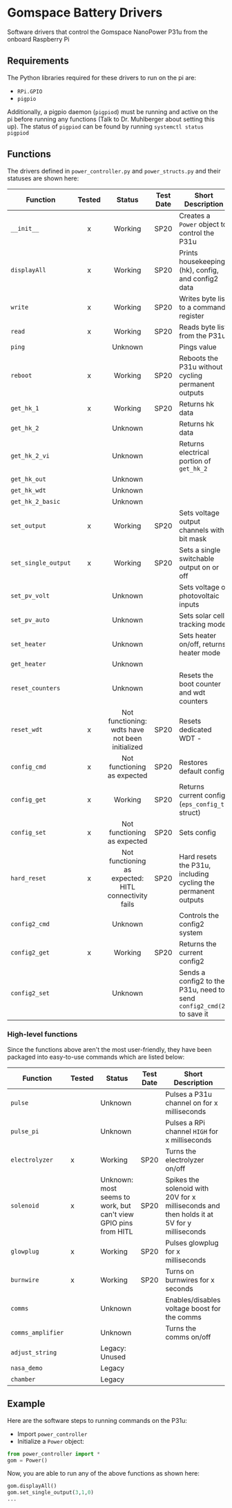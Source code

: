 # Gomspace Battery Drivers
Software drivers that control the Gomspace NanoPower P31u from the onboard Raspberry Pi

## Requirements

The Python libraries required for these drivers to run on the pi are: 
 - `RPi.GPIO`
 - `pigpio`
 
Additionally, a pigpio daemon (`pigpiod`) must be running and active on the pi before running any functions (Talk to Dr. Muhlberger about setting this up).
The status of `pigpiod` can be found by running `systemctl status pigpiod` 

## Functions

The drivers defined in `power_controller.py` and `power_structs.py`  and their statuses are shown here:

| Function            | Tested | Status                                               | Test Date | Short Description                                                     |
|---------------------|:------:|:----------------------------------------------------:|-----------|-----------------------------------------------------------------------|
| `__init__`          | x      | Working                                              | SP20      | Creates a `Power` object to control the P31u                          |
| `displayAll`        | x      | Working                                              | SP20      | Prints housekeeping (hk), config, and config2 data                    |
| `write`             | x      | Working                                              | SP20      | Writes byte list to a command register                                |
| `read`              | x      | Working                                              | SP20      | Reads byte list from the P31u                                         |
| `ping`              |        | Unknown                                              |           | Pings value                                                           |
| `reboot`            | x      | Working                                              | SP20      | Reboots the P31u without cycling permanent outputs                    |
| `get_hk_1`          | x      | Working                                              | SP20      | Returns hk data                                                       |
| `get_hk_2`          |        | Unknown                                              |           | Returns hk data                                                       |
| `get_hk_2_vi`       |        | Unknown                                              |           | Returns electrical portion of `get_hk_2`                              |
| `get_hk_out`        |        | Unknown                                              |           |                                                                       |
| `get_hk_wdt`        |        | Unknown                                              |           |                                                                       |
| `get_hk_2_basic`    |        | Unknown                                              |           |                                                                       |
| `set_output`        | x      | Working                                              | SP20      | Sets voltage output channels with bit mask                            |
| `set_single_output` | x      | Working                                              | SP20      | Sets a single switchable output on or off                             |
| `set_pv_volt`       |        | Unknown                                              |           | Sets voltage of photovoltaic inputs                                   |
| `set_pv_auto`       |        | Unknown                                              |           | Sets solar cell tracking mode                                         |
| `set_heater`        |        | Unknown                                              |           | Sets heater on/off, returns heater mode                               |
| `get_heater`        |        | Unknown                                              |           |                                                                       |
| `reset_counters`    |        | Unknown                                              |           | Resets the boot counter and wdt counters                              |
| `reset_wdt`         | x      | Not functioning: wdts have not been initialized      | SP20      | Resets dedicated WDT -                                                |
| `config_cmd`        | x      | Not functioning as expected                          | SP20      | Restores default config                                               |
| `config_get`        | x      | Working                                              | SP20      | Returns current config (`eps_config_t` struct)                        |
| `config_set`        | x      | Not functioning as expected                          | SP20      | Sets config                                                           |
| `hard_reset`        | x      | Not functioning as expected: HITL connectivity fails | SP20      | Hard resets the P31u, including cycling the permanent outputs         |
| `config2_cmd`       |        | Unknown                                              |           | Controls the config2 system                                           |
| `config2_get`       | x      | Working                                              | SP20      | Returns the current config2                                           |
| `config2_set`       |        | Unknown                                              |           | Sends a config2 to the P31u, need to send `config2_cmd(2)` to save it |

 ### High-level functions
 Since the functions above aren't the most user-friendly, they have been packaged into easy-to-use commands which are listed below:
 
 | Function          | Tested | Status                                                          | Test Date | Short Description                                                                          |
|-------------------|--------|-----------------------------------------------------------------|-----------|--------------------------------------------------------------------------------------------|
| `pulse`           |        | Unknown                                                         |           | Pulses a P31u channel on for x milliseconds                                                |
| `pulse_pi`        |        | Unknown                                                         |           | Pulses a RPi channel `HIGH` for x milliseconds                                             |
| `electrolyzer`    | x      | Working                                                         | SP20      | Turns the electrolyzer on/off                                                              |
| `solenoid`        | x      | Unknown: most seems to work, but can't view GPIO pins from HITL | SP20      | Spikes the solenoid with 20V for x milliseconds and then holds it at 5V for y milliseconds |
| `glowplug`        | x      | Working                                                         | SP20      | Pulses glowplug for x milliseconds                                                         |
| `burnwire`        | x      | Working                                                         | SP20      | Turns on burnwires for x seconds                                                           |
| `comms`           |        | Unknown                                                         |           | Enables/disables voltage boost for the comms                                               |
| `comms_amplifier` |        | Unknown                                                         |           | Turns the comms on/off                                                                     |
| `adjust_string`   |        | Legacy: Unused                                                  |           |                                                                                            |
| `nasa_demo`       |        | Legacy                                                          |           |                                                                                            |
| `chamber`         |        | Legacy                                                          |           |                                                                                            |
 
 
 
 ## Example
 Here are the software steps to running commands on the P31u:
 
 - Import `power_controller` 
 - Initialize a `Power` object:
 ```python
from power_controller import *
gom = Power()
```

Now, you are able to run any of the above functions as shown here:
 ```python
gom.displayAll()
gom.set_single_output(3,1,0)
...
```

